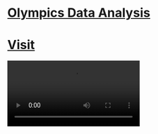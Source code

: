 # [Olympics Data Analysis](https://olympicsdata-analysisweb-app-c6gn3w8qdajvuzwjteng7x.streamlit.app/) 
# [Visit](https://olympicsdata-analysisweb-app-c6gn3w8qdajvuzwjteng7x.streamlit.app/) 
<video controls src="others/video/olympics_data_analysis_video.mp4" title="Title"></video>
